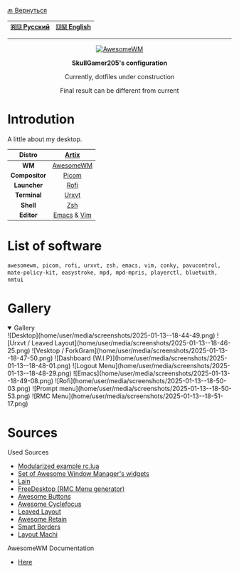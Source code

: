 [🔙 Вернуться](https://github.com/SkullGamer205/dotfiles/blob/main/README-ru.md#dynamic-wip)

|[🇷🇺 Русский](README-RU.md) | [🇺🇲 English](README.md)|
|-|-|

****
<p align="center">
<a href="https://awesomewm.org/"><img src="https://awesomewm.org/images/awesome-dark-1.svg" alt="AwesomeWM"></a>
</p>

**<p align="center">SkullGamer205's configuration</p>**
<p align="center">Currently, dotfiles under construction</p>
<p align="center">Final result can be different from current</p>

# Introdution

  A little about my desktop.

| **Distro** | [Artix](https://artixlinux.org/) |
|:---------------:|:-----------:|
|**WM**|[AwesomeWM](https://github.com/awesomeWM/awesome/)|
|**Compositor**|[Picom](https://github.com/FT-Labs/picom)|
|**Launcher**|[Rofi](https://github.com/davatorium/rofi/)|
|**Terminal**|[Urxvt](https://github.com/exg/rxvt-unicode)|
|**Shell**|[Zsh](https://www.zsh.org/)|
|**Editor**|[Emacs](https://github.com/emacs-mirror/emacs) & [Vim](https://github.com/vim/vim)|

# List of software

    awesomewm, picom, rofi, urxvt, zsh, emacs, vim, conky, pavucontrol, mate-policy-kit, easystroke, mpd, mpd-mpris, playerctl, bluetuith, nmtui
	
# Gallery
<details open>
<summary>Gallery</summary>
![Desktop](home/user/media/screenshots/2025-01-13--18-44-49.png)
![Urxvt / Leaved Layout](home/user/media/screenshots/2025-01-13--18-46-25.png)
![Vesktop / ForkGram](home/user/media/screenshots/2025-01-13--18-47-50.png)
![Dashboard {W.I.P}](home/user/media/screenshots/2025-01-13--18-48-01.png)
![Logout Menu](home/user/media/screenshots/2025-01-13--18-48-29.png)
![Emacs](home/user/media/screenshots/2025-01-13--18-49-08.png)
![Rofi](home/user/media/screenshots/2025-01-13--18-50-03.png)
![Prompt menu](home/user/media/screenshots/2025-01-13--18-50-53.png)
![RMC Menu](home/user/media/screenshots/2025-01-13--18-51-17.png)
</details>

# Sources

Used Sources
* [Modularized example rc.lua](https://github.com/Gwynsav/modular-awm-default)
* [Set of Awesome Window Manager's widgets](https://github.com/streetturtle/awesome-wm-widgets)
* [Lain](https://github.com/lcpz/lain)
* [FreeDesktop (RMC Menu generator)](https://github.com/lcpz/awesome-freedesktop)
* [Awesome Buttons](https://github.com/streetturtle/awesome-buttons)
* [Awesome Cyclefocus](https://github.com/blueyed/awesome-cyclefocus)
* [Leaved Layout](https://github.com/michaelbeaumont/awesome-leaved)
* [Awesome Retain](https://github.com/Veratil/awesome-retain)
* [Smart Borders](https://github.com/intrntbrn/smart_borders)
* [Layout Machi](https://github.com/xinhaoyuan/layout-machi)

AwesomeWM Documentation
-  [Here](https://awesomewm.org/apidoc/index.html)
